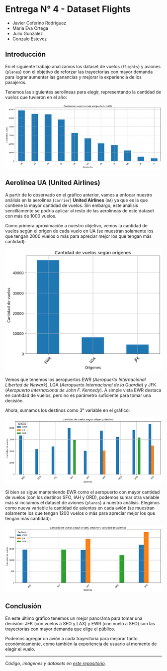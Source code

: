 # Entrega N° 4 - Dataset Flights

- Javier Ceferino Rodriguez
- Maria Eva Ortega
- Julio Gonzalez
- Gonzalo Estevez

## Introducción

En el siguiente trabajo analizamos los dataset de vuelos (`flights`) y aviones (`planes`) con el objetivo de reforzar las trayectorias con mayor demanda para lograr aumentar las ganancias y mejorar la experiencia de los pasajeros.

Tenemos las siguientes aerolíneas para elegir, representando la cantidad de vuelos que tuvieron en el año:

![plot 1](./assets/plot1.png)

## Aerolínea UA (United Airlines)

A partir de lo observado en el gráfico anterior, vamos a enfocar nuestro análisis en la aerolínea (`carrier`) **United Airlines** (`UA`) ya que es la que contiene la mayor cantidad de vuelos. Sin embargo, este análisis sencillamente se podría aplicar al resto de las aerolíneas de este dataset con más de 1000 vuelos.

Como primera aproximación a nuestro objetivo, vemos la cantidad de vuelos según el orígen de cada vuelo en UA (se muestran solamente los que tengan 2000 vuelos o más para apreciar mejor los que tengan más cantidad):

![plot 2](./assets/plot2.png)

Vemos que tenemos los aeropuertos EWR (_Aeropuerto Internacional Libertad de Newark_), LGA (_Aeropuerto Internacional de la Guardia_) y JFK (_Aeropuerto Internacional de John F. Kennedy_). A simple vista EWR destaca en cantidad de vuelos, pero no es parámetro suficiente para tomar una decisión.

Ahora, sumamos los destinos como 3° variable en el gráfico:

![plot 3](./assets/plot3.png)

Si bien se sigue manteniendo EWR como el aeropuerto con mayor cantidad de vuelos (con los destinos SFO, IAH y ORD), podemos sumar otra variable más si incluímos el dataset de aviones (`planes`) a nuestro análisis. Elegimos como nueva variable la cantidad de asientos en cada avión (se muestran solamente los que tengan 1200 vuelos o más para apreciar mejor los que tengan más cantidad):

![plot 4](./assets/plot4.png)


## Conclusión

En este último gráfico tenemos un mejor panoráma para tomar una decisión: JFK (con vuelos a SFO y LAX) y EWR (con vuelo a SFO) son las trayectorias con mayor demanda que elige el público.

Podemos agregar un avión a cada trayectoria para mejorar tanto económicamente, como también la experiencia de usuario al momento de elegir el vuelo.

---

_Código, imágenes y datasets en [este repositorio](https://github.com/JaviCeRodriguez/Intro_Ciencia_Datos/tree/main/Entregas/Entrega4)._